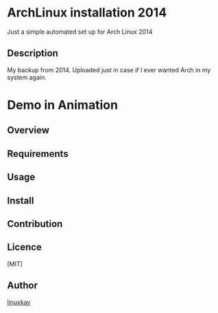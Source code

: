 # ArchLinux installation 2014
Just a simple automated set up for Arch Linux 2014

## Description
My backup from 2014.
Uploaded just in case if I ever wanted Arch in my system again.
# Demo in Animation

## Overview

## Requirements

## Usage

## Install


## Contribution

## Licence
[MIT]

## Author

[linuxkay](https://github.com/linuxkay)
